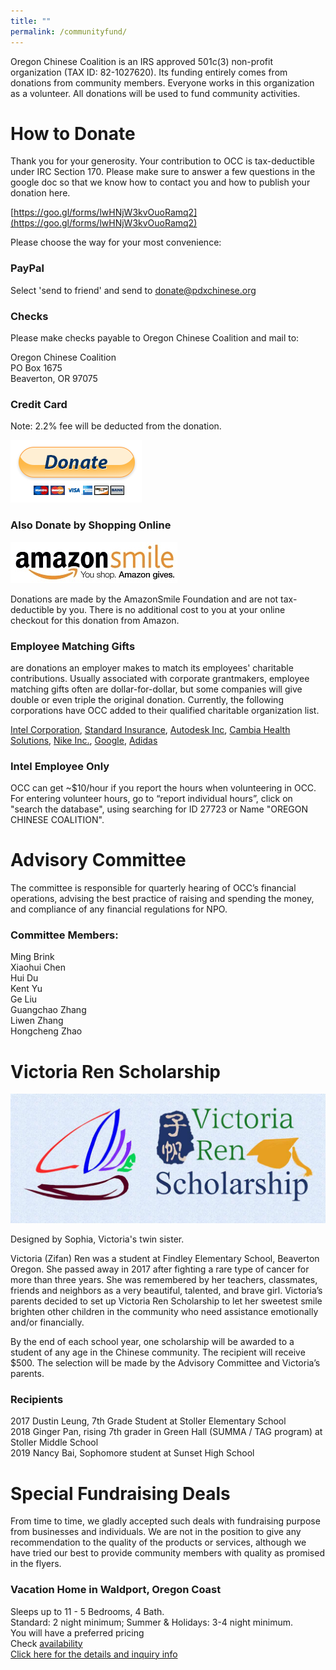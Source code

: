 ```yaml
---
title: ""
permalink: /communityfund/
---
```

Oregon Chinese Coalition is an IRS approved 501c(3) non-profit organization (TAX ID: 82-1027620). Its funding entirely comes from donations from community members. Everyone works in this organization as a volunteer. All donations will be used to fund community activities.

# How to Donate

Thank you for your generosity. Your contribution to OCC is tax-deductible under IRC Section 170. Please make sure to answer a few questions in the google doc so that we know how to contact you and how to publish your donation here.

[https://goo.gl/forms/lwHNjW3kvOuoRamq2](https://goo.gl/forms/lwHNjW3kvOuoRamq2)

Please choose the way for your most convenience:

### PayPal

Select 'send to friend' and send to donate@pdxchinese.org

### Checks

Please make checks payable to Oregon Chinese Coalition and mail to:

Oregon Chinese Coalition  
PO Box 1675  
Beaverton, OR 97075  

### Credit Card

Note: 2.2% fee will be deducted from the donation.

[![paypal](/assets/images/activities/paypal3.png)](https://www.paypal.com/cgi-bin/webscr?cmd=_s-xclick&hosted_button_id=GWHJ99U9AEFFN)

### Also Donate by Shopping Online

[![amazonsmile](/assets/images/activities/amazonsmile6.jpg)](https://smile.amazon.com/ch/82-1027620)

Donations are made by the AmazonSmile Foundation and are not tax-deductible by you. There is no additional cost to you at your online checkout for this donation from Amazon.

### Employee Matching Gifts

are donations an employer makes to match its employees' charitable contributions. Usually associated with corporate grantmakers, employee matching gifts often are dollar-for-dollar, but some companies will give double or even triple the original donation. Currently, the following corporations have OCC added to their qualified charitable organization list.

[Intel Corporation](https://intel.benevity.org/user/login), [Standard Insurance](https://thestandard.yourcause.com/home#/givingcampaign), [Autodesk Inc](https://doublethedonation.com/matching-gifts/autodesk-inc), [Cambia Health Solutions](https://cambiagives.benevity.org), [Nike Inc.](https://nike.benevity.org/user/login), [Google](https://google.benevity.org/user/login), [Adidas](https://adidas.benevity.org/user/login)

### Intel Employee Only

 OCC can get ~$10/hour if you report the hours when volunteering in OCC. For entering volunteer hours, go to “report individual hours”,  click on "search the database", using searching for ID 27723 or Name "OREGON CHINESE COALITION".

# Advisory Committee

The committee is responsible for quarterly hearing of OCC’s financial operations, advising the best practice of raising and spending the money, and compliance of any financial regulations for NPO.

### Committee Members:

Ming Brink  
Xiaohui Chen  
Hui Du  
Kent Yu  
Ge Liu  
Guangchao Zhang  
Liwen Zhang  
Hongcheng Zhao  

# Victoria Ren Scholarship

<p><img src="/assets/images/activities/victoria_scholarship.jpg"></p>
Designed by Sophia, Victoria's twin sister.

Victoria (Zifan) Ren was a student at Findley Elementary School, Beaverton Oregon. She passed away in 2017 after fighting a rare type of cancer for more than three years. She was remembered by her teachers, classmates, friends and neighbors as a very beautiful, talented, and brave girl. Victoria’s parents decided to set up Victoria Ren Scholarship to let her sweetest smile brighten other children in the community who need assistance emotionally and/or financially.

By the end of each school year, one scholarship will be awarded to a student of any age in the Chinese community. The recipient will receive $500. The selection will be made by the Advisory Committee and Victoria’s parents.

### Recipients

2017 Dustin Leung, 7th Grade Student at Stoller Elementary School<br/>
2018 Ginger Pan, rising 7th grader in Green Hall (SUMMA / TAG program) at Stoller Middle School<br/>
2019 Nancy Bai, Sophomore student at Sunset High School

# Special Fundraising Deals

From time to time, we gladly accepted such deals with fundraising purpose from businesses and individuals. We are not in the position to give any recommendation to the quality of the products or services, although we have tried our best to provide community members with quality as promised in the flyers.

### Vacation Home in Waldport, Oregon Coast

Sleeps up to 11 - 5 Bedrooms, 4 Bath.  
Standard: 2 night minimum; Summer & Holidays: 3-4 night minimum.  
You will have a preferred pricing  
Check [availability](https://sweethomesrentals.com/property/paradise-court?checkin=&checkout=&num_guests=2)  
[Click here for the details and inquiry info](https://docs.google.com/forms/d/e/1FAIpQLSe6O1vz82OydnkZjX2zPweaGWW1eb-O0fKW0hC06WWhn0LLuA/viewform?usp=sf_link)  
